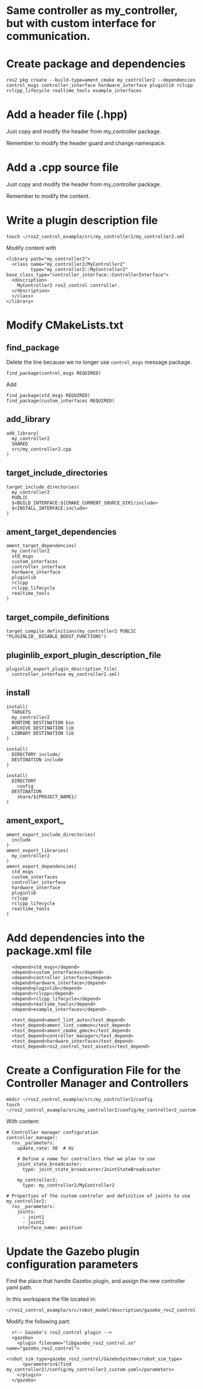 # Same controller as my_controller, but with custom interface for communication.

# Create package and dependencies
```
ros2 pkg create --build-type=ament_cmake my_controller2 --dependencies control_msgs controller_interface hardware_interface pluginlib rclcpp rclcpp_lifecycle realtime_tools example_interfaces

```
# Add a header file (.hpp)
Just copy and modify the header from my_controller package.

Remember to modify the header guard and change namespace.

# Add a .cpp source file
Just copy and modify the header from my_controller package.

Remember to modify the content.
# Write a plugin description file
```
touch ~/ros2_control_example/src/my_controller2/my_controller2.xml
```
Modify content with
```
<library path="my_controller2">
  <class name="my_controller2/MyController2"
         type="my_controller2::MyController2" base_class_type="controller_interface::ControllerInterface">
  <description>
    MyController2 ros2_control controller.
  </description>
  </class>
</library>

```

# Modify CMakeLists.txt
## find_package
Delete the line because we no longer use `control_msgs` message package.
```
find_package(control_msgs REQUIRED)
```

Add
```
find_package(std_msgs REQUIRED)
find_package(custom_interfaces REQUIRED)
```
## add_library
```
add_library(
  my_controller2
  SHARED
  src/my_controller2.cpp
)
```

## target_include_directories
```
target_include_directories(
  my_controller2
  PUBLIC
  $<BUILD_INTERFACE:${CMAKE_CURRENT_SOURCE_DIR}/include>
  $<INSTALL_INTERFACE:include>
)
```

## ament_target_dependencies
```
ament_target_dependencies(
  my_controller2
  std_msgs
  custom_interfaces
  controller_interface
  hardware_interface
  pluginlib
  rclcpp
  rclcpp_lifecycle
  realtime_tools
)
```

## target_compile_definitions
```
target_compile_definitions(my_controller2 PUBLIC "PLUGINLIB__DISABLE_BOOST_FUNCTIONS")
```

## pluginlib_export_plugin_description_file
```
pluginlib_export_plugin_description_file(
  controller_interface my_controller2.xml)
```

## install
```
install(
  TARGETS
  my_controller2
  RUNTIME DESTINATION bin
  ARCHIVE DESTINATION lib
  LIBRARY DESTINATION lib
)

install(
  DIRECTORY include/
  DESTINATION include
)

install(
  DIRECTORY
    config
  DESTINATION
    share/${PROJECT_NAME}/
)
```

## ament_export_
```
ament_export_include_directories(
  include
)
ament_export_libraries(
  my_controller2
)
ament_export_dependencies(
  std_msgs
  custom_interfaces
  controller_interface
  hardware_interface
  pluginlib
  rclcpp
  rclcpp_lifecycle
  realtime_tools
)
```

# Add dependencies into the package.xml file
```
  <depend>std_msgs</depend>
  <depend>custom_interfaces</depend>
  <depend>controller_interface</depend>
  <depend>hardware_interface</depend>
  <depend>pluginlib</depend>
  <depend>rclcpp</depend>
  <depend>rclcpp_lifecycle</depend>
  <depend>realtime_tools</depend>
  <depend>example_interfaces</depend>

  <test_depend>ament_lint_auto</test_depend>
  <test_depend>ament_lint_common</test_depend>
  <test_depend>ament_cmake_gmock</test_depend>
  <test_depend>controller_manager</test_depend>
  <test_depend>hardware_interface</test_depend>
  <test_depend>ros2_control_test_assets</test_depend>
```

# Create a Configuration File for the Controller Manager and Controllers
```
mkdir ~/ros2_control_example/src/my_controller2/config
touch ~/ros2_control_example/src/my_controller2/config/my_controller2_custom.yaml
```
With content:
```
# Controller manager configuration
controller_manager:
  ros__parameters:
    update_rate: 50  # Hz

    # Define a name for controllers that we plan to use
    joint_state_broadcaster:
      type: joint_state_broadcaster/JointStateBroadcaster

    my_controller2:
      type: my_controller2/MyController2

# Properties of the custom controler and definition of joints to use
my_controller2:
  ros__parameters:
    joints:
      - joint1
      - joint2
    interface_name: position
```

# Update the Gazebo plugin configuration parameters
Find the place that handle Gazebo plugin, and assign the new controller yaml path.

In this workspace the file located in:
```
~/ros2_control_example/src/robot_model/description/gazebo_ros2_control.xacro
```
Modify the following part:
```
  <!-- Gazebo's ros2_control plugin -->
  <gazebo>
    <plugin filename="libgazebo_ros2_control.so" name="gazebo_ros2_control">
      <robot_sim_type>gazebo_ros2_control/GazeboSystem</robot_sim_type>
      <parameters>$(find my_controller2)/config/my_controller2_custom.yaml</parameters>
    </plugin>
  </gazebo>
```
